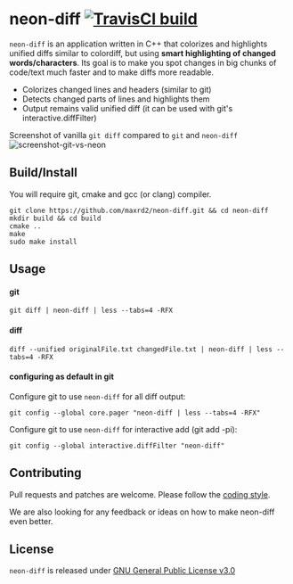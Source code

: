 # neon-diff [![TravisCI build](https://travis-ci.org/maxrd2/neon-diff.svg?branch=master)](https://travis-ci.org/maxrd2/neon-diff)

`neon-diff` is an application written in C++ that colorizes and highlights unified diffs similar to colordiff, but using **smart highlighting of changed words/characters**. Its goal is to make you spot changes in big chunks of code/text much faster and to make diffs more readable.

- Colorizes changed lines and headers (similar to git)
- Detects changed parts of lines and highlights them 
- Output remains valid unified diff (it can be used with git's interactive.diffFilter)

Screenshot of vanilla `git diff` compared to `git` and `neon-diff`
![screenshot-git-vs-neon](https://user-images.githubusercontent.com/1187381/48526699-e7fb4300-e888-11e8-8d46-706f5084f5f7.png)

## Build/Install

You will require git, cmake and gcc (or clang) compiler.
```shell
git clone https://github.com/maxrd2/neon-diff.git && cd neon-diff
mkdir build && cd build
cmake ..
make
sudo make install
```

## Usage

#### git

```shell
git diff | neon-diff | less --tabs=4 -RFX
```

#### diff

```shell
diff --unified originalFile.txt changedFile.txt | neon-diff | less --tabs=4 -RFX
```

#### configuring as default in git

Configure git to use `neon-diff` for all diff output:
```shell
git config --global core.pager "neon-diff | less --tabs=4 -RFX"
```

Configure git to use `neon-diff` for interactive add (git add -pi):
```shell
git config --global interactive.diffFilter "neon-diff"
```

## Contributing

Pull requests and patches are welcome. Please follow the [coding style](README.CodingStyle.md).

We are also looking for any feedback or ideas on how to make neon-diff even better.

## License

`neon-diff` is released under [GNU General Public License v3.0](LICENSE)
